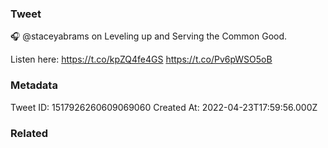### Tweet
🎧  @staceyabrams on Leveling up and Serving the Common Good.

Listen here: https://t.co/kpZQ4fe4GS https://t.co/Pv6pWSO5oB

### Metadata
Tweet ID: 1517926260609069060
Created At: 2022-04-23T17:59:56.000Z

### Related

